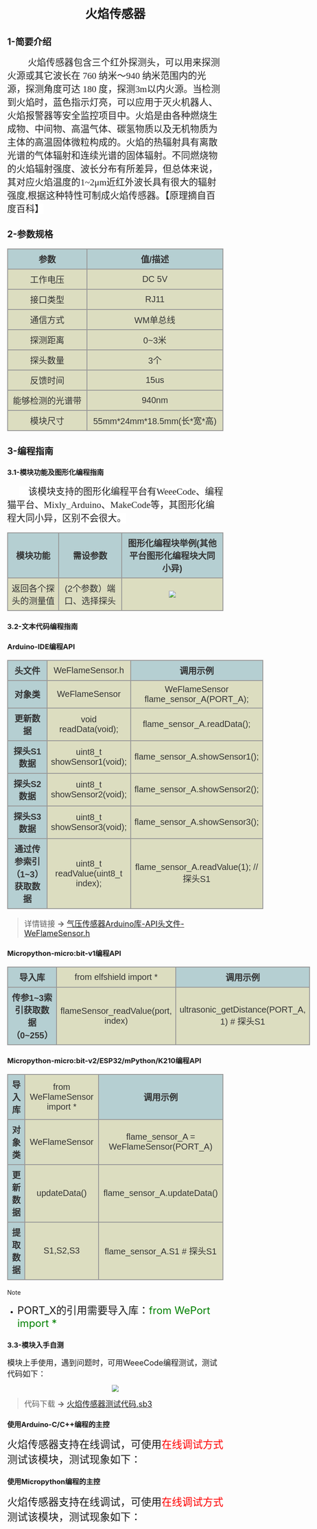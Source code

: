 <div align=center>
<h1 class="text-center">火焰传感器</h1>
</div>

## **1-简要介绍**

<html><body>
<p class=MsoTitle style='text-indent:.5in'><span lang=ZH-CN style='font-size:
16.0pt;font-family:宋体;color:#222222;letter-spacing:0pt;background:white'>火焰传感器包含三个红外探测头，可以用来探测火源或其它波长在</span><span
style='font-size:16.0pt;font-family:宋体;color:#222222;letter-spacing:0pt;
background:white'> 760 <span lang=ZH-CN>纳米～</span>940 <span lang=ZH-CN>纳米范围内的光源，探测角度可达</span>
180 <span lang=ZH-CN>度，探测</span>3m<span lang=ZH-CN>以内火源。当检测到火焰时，蓝色指示灯亮，可以应用于灭火机器人、火焰报警器等安全监控项目中。火焰是由各种燃烧生成物、中间物、高温气体、碳氢物质以及无机物质为主体的高温固体微粒构成的。火焰的热辐射具有离散光谱的气体辐射和连续光谱的固体辐射。不同燃烧物的火焰辐射强度、波长分布有所差异，但总体来说，其对应火焰温度的1~2μm近红外波长具有很大的辐射强度</span>,<span
lang=ZH-CN>根据这种特性可制成火焰传感器。【原理摘自百度百科】</span></span></p>
</body></html>

## **2-参数规格**

<!-- CSS goes in the document HEAD or added to your external stylesheet -->
<style type="text/css">
table.imagetable {
    font-family: verdana,arial,sans-serif;
    font-size:20px;
    color:#333333;
    border-width: 1px;
    border-color: #999999;
    border-collapse: collapse;
}
table.imagetable th {
    background:#b5cfd2 url('cell-blue.jpg');
    border-width: 2px;
    padding: 8px;
    border-style: solid;
    border-color: #999999;
    text-align: center;
}
table.imagetable td {
    background:#dcddc0 url('cell-grey.jpg');
    border-width: 2px;
    padding: 8px;
    border-style: solid;
    border-color: #999999;
    text-align: center;
}
text{
	font-size: 1cm;
	color: #7ec699;
}
</style>

<!-- Table goes in the document BODY -->
<table class="imagetable" style="display: table; text-align: left;">
<tr>
    <th>参数</th><th>值/描述</th>
</tr>
<tr>
    <td>工作电压</td><td>DC 5V</td>
</tr>
<tr>
    <td>接口类型</td><td>RJ11</td>
</tr>
<tr>
    <td>通信方式</td><td>WM单总线</td>
</tr>
<tr>
    <td>探测距离</td><td>0~3米</td>
</tr>
<tr>
    <td>探头数量</td><td>3个</td>
</tr>
<tr>
    <td>反馈时间</td><td>15us</td>
</tr>
<tr>
    <td>能够检测的光谱带</td><td>940nm</td>
</tr>
<tr>
    <td>模块尺寸</td><td>55mm*24mm*18.5mm(长*宽*高)</td>
</tr>
</table>

## **3-编程指南**

### **3.1-模块功能及图形化编程指南**


<p class=MsoNormal style='text-indent:21.0pt'><span style='font-size:16.0pt;
font-family:华文楷体;color:#222222;background:white'>&nbsp;&nbsp;&nbsp; </span><span
lang=ZH-CN style='font-size:16.0pt;font-family:宋体;color:#222222;background:
white'>该模块支持的图形化编程平台有</span><span style='font-size:16.0pt;font-family:宋体;
color:#222222;background:white'>WeeeCode<span lang=ZH-CN>、编程猫平台、</span>Mixly_Arduino<span
lang=ZH-CN>、</span>MakeCode<span lang=ZH-CN>等，其图形化编程大同小异，区别不会很大。</span></span></p>

<table class="imagetable" style="display: table; text-align: left;">
<tr>
    <th>模块功能</th><th>需设参数</th><th>图形化编程块举例(其他平台图形化编程块大同小异)</th>
</tr>
<tr>
    <td>返回各个探头的测量值</td><td>(2个参数）端口、选择探头</td><td><img src="docs\electronic_modules\rj11\flame_sensor\20190517-153038.png"></td>
</tr>
</table>

### **3.2-文本代码编程指南**

<!-- tabs:start -->

### **Arduino-IDE编程API**

<table class="imagetable" style="display: table; text-align: left;">
<tr>
    <th>头文件</th><td>WeFlameSensor.h</th><th>调用示例</th>
</tr>
<tr>
    <th>对象类</th><td>WeFlameSensor</td><td>WeFlameSensor flame_sensor_A(PORT_A);</td>
</tr>
<tr>
    <th>更新数据</th><td>void readData(void);</td><td>flame_sensor_A.readData();</td>
</tr>
<tr>
    <th>探头S1数据</th><td>uint8_t showSensor1(void);</td><td>flame_sensor_A.showSensor1();</td>
</tr>
<tr>
    <th>探头S2数据</th><td>uint8_t showSensor2(void);</td><td>flame_sensor_A.showSensor2();</td>
</tr>
<tr>
    <th>探头S3数据</th><td>uint8_t showSensor3(void);</td><td>flame_sensor_A.showSensor3();</td>
</tr>
<tr>
    <th>通过传参索引（1~3）获取数据</th><td> uint8_t readValue(uint8_t index);</td><td>flame_sensor_A.readValue(1); //探头S1</td>
</tr>
</table>

> <font size=4 >详情链接 **→** [气压传感器Arduino库-API头文件-WeFlameSensor.h](https://github.com/WEEEMAKE/Weeemake_Libraries_for_Arduino/blob/master/Weeemake/src/WeFlameSensor.h)</font>

### **Micropython-micro:bit-v1编程API**

<table class="imagetable" style="display: table; text-align: left;">
<tr>
    <th>导入库</th><td>from elfshield import *</th><th>调用示例</th>
</tr>
<tr>
    <th>传参1~3索引获取数据（0~255）</th><td>flameSensor_readValue(port, index)</td><td>ultrasonic_getDistance(PORT_A, 1)  # 探头S1</td>
</tr>

</table>

### **Micropython-micro:bit-v2/ESP32/mPython/K210编程API**

<table class="imagetable" style="display: table; text-align: left;">
<tr>
    <th>导入库</th><td>from WeFlameSensor import *</th><th>调用示例</th>
</tr>
<tr>
    <th>对象类</th><td>WeFlameSensor</td><td>flame_sensor_A = WeFlameSensor(PORT_A)</td>
</tr>
<tr>
    <th>更新数据</th><td>updateData()</td><td>flame_sensor_A.updateData()</td>
</tr>
<tr>
    <th>提取数据</th><td>S1,S2,S3</td><td>flame_sensor_A.S1  # 探头S1</td>
</tr>
</table>

> [!NOTE]
> - <font size=5 >PORT_X的引用需要导入库：</font><font size=5 color=green >from WePort import *</font>

<!-- tabs:end -->

### **3.3-模块入手自测**

<font size=4 >模块上手使用，遇到问题时，可用WeeeCode编程测试，测试代码如下：</font>

<div align=center>
<img src="docs/electronic_modules/rj11/flame_sensor/20220428110747.png"></img>
</div>

> <font size=4 >代码下载 **→** <a href = "docs/electronic_modules/rj11/flame_sensor/火焰传感器测试代码.sb3">火焰传感器测试代码.sb3</a></font>

<!-- tabs:start -->

### **使用Arduino-C/C++编程的主控**

<font size=5>火焰传感器支持在线调试，可使用<font size=5 color=red>在线调试方式</font>测试该模块，测试现象如下：</font>

### **使用Micropython编程的主控**

<font size=5>火焰传感器支持在线调试，可使用<font size=5 color=red>在线调试方式</font>测试该模块，测试现象如下：</font>

<!-- tabs:end -->